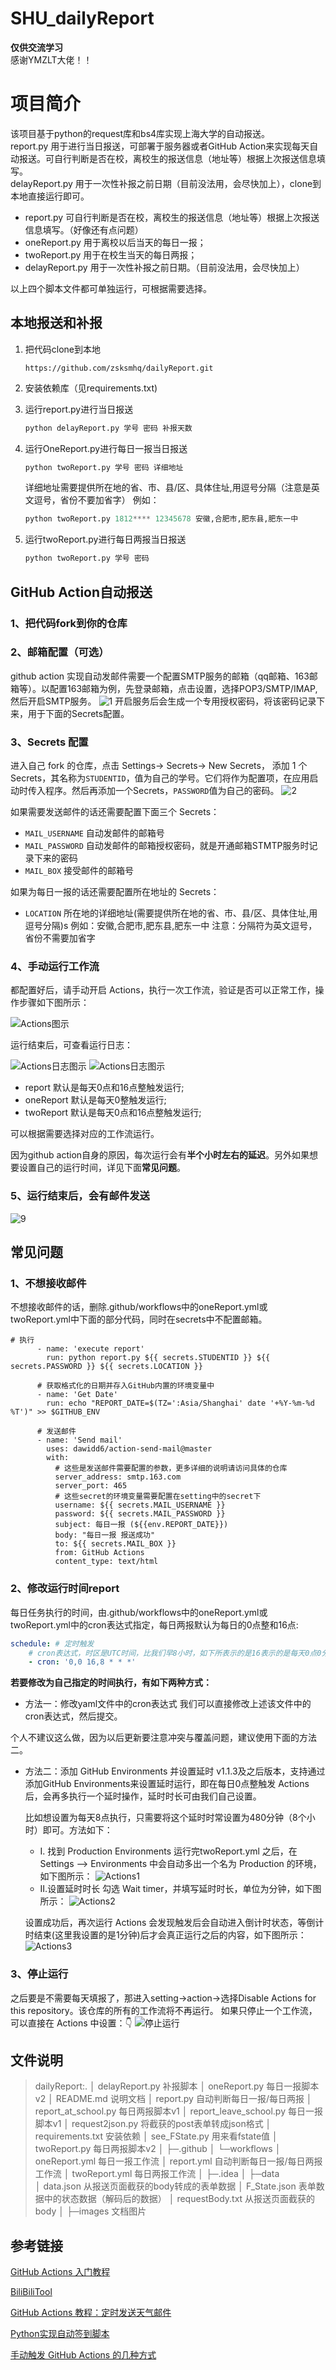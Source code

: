 # SHU_dailyReport

**仅供交流学习**  
感谢YMZLT大佬！！
# 项目简介

  该项目基于python的request库和bs4库实现上海大学的自动报送。  
  report.py 用于进行当日报送，可部署于服务器或者GitHub Action来实现每天自动报送。可自行判断是否在校，离校生的报送信息（地址等）根据上次报送信息填写。  
  delayReport.py 用于一次性补报之前日期（目前没法用，会尽快加上），clone到本地直接运行即可。

  - report.py 可自行判断是否在校，离校生的报送信息（地址等）根据上次报送信息填写。（好像还有点问题）
  - oneReport.py 用于离校以后当天的每日一报；
  - twoReport.py 用于在校生当天的每日两报；
  - delayReport.py 用于一次性补报之前日期。（目前没法用，会尽快加上）

  以上四个脚本文件都可单独运行，可根据需要选择。

## 本地报送和补报

1. 把代码clone到本地

   ```
   https://github.com/zsksmhq/dailyReport.git
   ```
2. 安装依赖库（见requirements.txt)
3. 运行report.py进行当日报送
   ```python
   python delayReport.py 学号 密码 补报天数
   ```
5. 运行OneReport.py进行每日一报当日报送
   ```python
   python twoReport.py 学号 密码 详细地址
   ```
   详细地址需要提供所在地的省、市、县/区、具体住址,用逗号分隔（注意是英文逗号，省份不要加省字）
   例如：
   
   ```python
   python twoReport.py 1812**** 12345678 安徽,合肥市,肥东县,肥东一中
   ```
6. 运行twoReport.py进行每日两报当日报送
   ```python
   python twoReport.py 学号 密码
   ```

## GitHub Action自动报送

### 1、把代码fork到你的仓库

### 2、邮箱配置（可选）

github action 实现自动发邮件需要一个配置SMTP服务的邮箱（qq邮箱、163邮箱等）。以配置163邮箱为例，先登录邮箱，点击设置，选择POP3/SMTP/IMAP,然后开启SMTP服务。
![1](images/1.png)
开启服务后会生成一个专用授权密码，将该密码记录下来，用于下面的Secrets配置。

### 3、Secrets 配置

进入自己 fork 的仓库，点击 Settings-> Secrets-> New Secrets， 添加 1 个 Secrets，其名称为`STUDENTID`，值为自己的学号。它们将作为配置项，在应用启动时传入程序。然后再添加一个Secrets，`PASSWORD`值为自己的密码。
![2](./images/2.png)

如果需要发送邮件的话还需要配置下面三个 Secrets：

  - `MAIL_USERNAME` 自动发邮件的邮箱号
  - `MAIL_PASSWORD` 自动发邮件的邮箱授权密码，就是开通邮箱STMTP服务时记录下来的密码
  - `MAIL_BOX` 接受邮件的邮箱号

如果为每日一报的话还需要配置所在地址的 Secrets：

  - `LOCATION`    所在地的详细地址(需要提供所在地的省、市、县/区、具体住址,用逗号分隔)s
    例如：安徽,合肥市,肥东县,肥东一中
    注意：分隔符为英文逗号，省份不需要加省字

### 4、手动运行工作流
都配置好后，请手动开启 Actions，执行一次工作流，验证是否可以正常工作，操作步骤如下图所示：

![Actions图示](./images/3.png)

运行结束后，可查看运行日志：

![Actions日志图示](./images/4.png)
![Actions日志图示](./images/5.png)


- report 默认是每天0点和16点整触发运行;
- oneReport 默认是每天0整触发运行;
- twoReport 默认是每天0点和16点整触发运行;

可以根据需要选择对应的工作流运行。

因为github action自身的原因，每次运行会有**半个小时左右的延迟**。另外如果想要设置自己的运行时间，详见下面**常见问题**。

### 5、运行结束后，会有邮件发送
![9](images/9.png)

## 常见问题

### 1、不想接收邮件

不想接收邮件的话，删除.github/workflows中的oneReport.yml或twoReport.yml中下面的部分代码，同时在secrets中不配置邮箱。
```shell
# 执行
      - name: 'execute report'
        run: python report.py ${{ secrets.STUDENTID }} ${{ secrets.PASSWORD }} ${{ secrets.LOCATION }}
        
      # 获取格式化的日期并存入GitHub内置的环境变量中
      - name: 'Get Date'
        run: echo "REPORT_DATE=$(TZ=':Asia/Shanghai' date '+%Y-%m-%d %T')" >> $GITHUB_ENV
      
      # 发送邮件
      - name: 'Send mail'
        uses: dawidd6/action-send-mail@master
        with:
          # 这些是发送邮件需要配置的参数，更多详细的说明请访问具体的仓库
          server_address: smtp.163.com
          server_port: 465
          # 这些secret的环境变量需要配置在setting中的secret下
          username: ${{ secrets.MAIL_USERNAME }}
          password: ${{ secrets.MAIL_PASSWORD }}
          subject: 每日一报 (${{env.REPORT_DATE}})
          body: "每日一报 报送成功"
          to: ${{ secrets.MAIL_BOX }}
          from: GitHub Actions
          content_type: text/html
```
### 2、修改运行时间report

每日任务执行的时间，由.github/workflows中的oneReport.yml或twoReport.yml中的cron表达式指定，每日两报默认为每日的0点整和16点:

```yml
schedule: # 定时触发
    # cron表达式，时区是UTC时间，比我们早8小时，如下所表示的是16表示的是每天0点0分
    - cron: '0,0 16,8 * * *'
```

**若要修改为自己指定的时间执行，有如下两种方式：**

- 方法一：修改yaml文件中的cron表达式
  我们可以直接修改上述该文件中的cron表达式，然后提交。

个人不建议这么做，因为以后更新要注意冲突与覆盖问题，建议使用下面的方法二。

- 方法二：添加 GitHub Environments 并设置延时
  v1.1.3及之后版本，支持通过添加GitHub Environments来设置延时运行，即在每日0点整触发 Actions 后，会再多执行一个延时操作，延时时长可由我们自己设置。

  比如想设置为每天8点执行，只需要将这个延时时常设置为480分钟（8个小时）即可。方法如下：

  - Ⅰ. 找到 Production Environments
    		运行完twoReport.yml 之后，在 Settings ——> Environments 中会自动多出一个名为 Production 的环境，如下图所示：
    ![Actions1](./images/6.png)
  - Ⅱ.设置延时时长
    勾选 Wait timer，并填写延时时长，单位为分钟，如下图所示：
    ![Actions2](./images/7.png)

  设置成功后，再次运行 Actions 会发现触发后会自动进入倒计时状态，等倒计时结束(这里我设置的是1分钟)后才会真正运行之后的内容，如下图所示：
  ![Actions3](./images/8.png)

### 3、停止运行

之后要是不需要每天填报了，那进入setting->action->选择Disable Actions for this repository。该仓库的所有的工作流将不再运行。
如果只停止一个工作流，可以直接在 Actions 中设置：👇
![停止运行](./images/10.png)
## 文件说明
>dailyReport:.
│  delayReport.py 补报脚本
│  oneReport.py 每日一报脚本v2
│  README.md 说明文档
│  report.py 自动判断每日一报/每日两报
│  report_at_school.py 每日两报脚本v1
│  report_leave_school.py 每日一报脚本v1
│  request2json.py 将截获的post表单转成json格式
│  requirements.txt 安装依赖
│  see_FState.py 用来看fstate值
│  twoReport.py 每日两报脚本v2
│
├─.github
│  └─workflows
│          oneReport.yml 每日一报工作流
│          report.yml 自动判断每日一报/每日两报工作流
│          twoReport.yml 每日两报工作流
│
├─.idea
│
├─data  
│      data.json 从报送页面截获的body转成的表单数据
│      F_State.json 表单数据中的状态数据（解码后的数据）
│      requestBody.txt 从报送页面截获的body
│
├─images 文档图片
## 参考链接

[GitHub Actions 入门教程](http://www.ruanyifeng.com/blog/2019/09/getting-started-with-github-actions.html)

[BiliBiliTool](https://github.com/RayWangQvQ/BiliBiliTool)

[GitHub Actions 教程：定时发送天气邮件](http://www.ruanyifeng.com/blog/2019/12/github_actions.html)

[Python实现自动签到脚本](https://blog.csdn.net/ydydyd00/article/details/80882183)

[手动触发 GitHub Actions 的几种方式](https://p3terx.com/archives/github-actions-manual-trigger.html)
